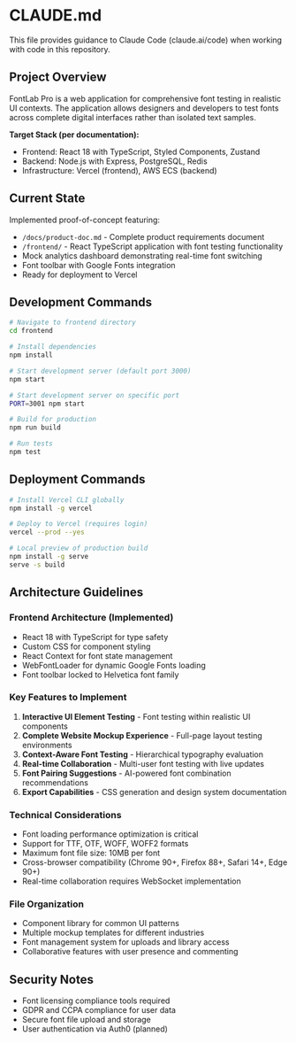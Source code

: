 # CLAUDE.md

This file provides guidance to Claude Code (claude.ai/code) when working with code in this repository.

## Project Overview

FontLab Pro is a web application for comprehensive font testing in realistic UI contexts. The application allows designers and developers to test fonts across complete digital interfaces rather than isolated text samples.

**Target Stack (per documentation):**
- Frontend: React 18 with TypeScript, Styled Components, Zustand
- Backend: Node.js with Express, PostgreSQL, Redis
- Infrastructure: Vercel (frontend), AWS ECS (backend)

## Current State

Implemented proof-of-concept featuring:
- `/docs/product-doc.md` - Complete product requirements document
- `/frontend/` - React TypeScript application with font testing functionality
- Mock analytics dashboard demonstrating real-time font switching
- Font toolbar with Google Fonts integration
- Ready for deployment to Vercel

## Development Commands

```bash
# Navigate to frontend directory
cd frontend

# Install dependencies
npm install

# Start development server (default port 3000)
npm start

# Start development server on specific port
PORT=3001 npm start

# Build for production
npm run build

# Run tests
npm test
```

## Deployment Commands

```bash
# Install Vercel CLI globally
npm install -g vercel

# Deploy to Vercel (requires login)
vercel --prod --yes

# Local preview of production build
npm install -g serve
serve -s build
```

## Architecture Guidelines

### Frontend Architecture (Implemented)
- React 18 with TypeScript for type safety
- Custom CSS for component styling
- React Context for font state management
- WebFontLoader for dynamic Google Fonts loading
- Font toolbar locked to Helvetica font family

### Key Features to Implement
1. **Interactive UI Element Testing** - Font testing within realistic UI components
2. **Complete Website Mockup Experience** - Full-page layout testing environments
3. **Context-Aware Font Testing** - Hierarchical typography evaluation
4. **Real-time Collaboration** - Multi-user font testing with live updates
5. **Font Pairing Suggestions** - AI-powered font combination recommendations
6. **Export Capabilities** - CSS generation and design system documentation

### Technical Considerations
- Font loading performance optimization is critical
- Support for TTF, OTF, WOFF, WOFF2 formats
- Maximum font file size: 10MB per font
- Cross-browser compatibility (Chrome 90+, Firefox 88+, Safari 14+, Edge 90+)
- Real-time collaboration requires WebSocket implementation

### File Organization
- Component library for common UI patterns
- Multiple mockup templates for different industries
- Font management system for uploads and library access
- Collaborative features with user presence and commenting

## Security Notes
- Font licensing compliance tools required
- GDPR and CCPA compliance for user data
- Secure font file upload and storage
- User authentication via Auth0 (planned)